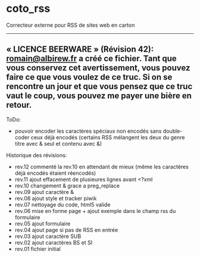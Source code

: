 coto_rss
========

Correcteur externe pour RSS de sites web en carton

 ----------------------------------------------------------------------------
 « LICENCE BEERWARE » (Révision 42):
 <romain@albirew.fr> a créé ce fichier. Tant que vous conservez cet avertissement,
 vous pouvez faire ce que vous voulez de ce truc. Si on se rencontre un jour et
 que vous pensez que ce truc vaut le coup, vous pouvez me payer une bière en
 retour.
 ----------------------------------------------------------------------------
 
ToDo:
- pouvoir encoder les caractères spéciaux non encodés sans double-coder ceux déjà encodés (certains RSS mélangent les deux du genre titre avec & seul et contenu avec &amp;)

Historique des révisions:

- rev.12 commenté la rev.10 en attendant de mieux (même les caractères déjà encodés étaient réencodés)
- rev.11 ajout effacement de plusieures lignes avant <?xml
- rev.10 changement & grace a preg_replace
- rev.09 ajout caractère &
- rev.08 ajout style et tracker piwik
- rev.07 nettoyage du code, html5 valide
- rev.06 mise en forme page + ajout exemple dans le champ rss du formulaire
- rev.05 ajout formulaire
- rev.04 ajout page si pas de RSS en entrée
- rev.03 ajout caractère SUB
- rev.02 ajout caractères BS et SI
- rev.01 fichier initial
